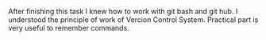 After finishing this task I knew how to work with git bash and git hub. I understood the principle of work of Vercion Control System. Practical part is very useful to remember commands.
